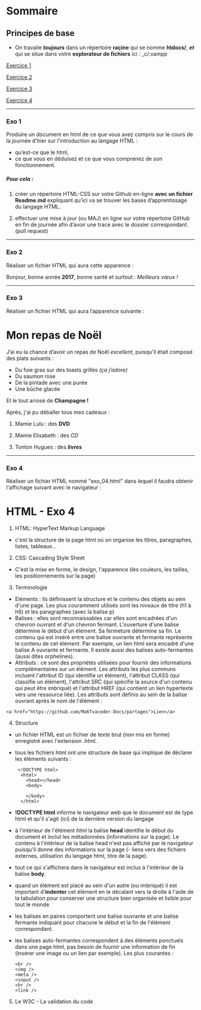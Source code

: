# Sommaire

## Principes de base

- On travaile **_toujours_** dans un répertoire __raçine__ qui se nomme **htdocs/**, **_et_** qui se situe dans votre **explorateur de fichiers** ici : _c/:xampp

[Exercice 1](#exo01)

[Exercice 2](#exo02)

[Exercice 3](#exo03)

[Exercice 4](#exo04)

---

<a name="exo01">

### Exo 1

Produire un document en html de ce que vous avez compris sur le cours de la journée d'hier sur l'introduction au langage HTML :
- qu’est-ce que le html, 
- ce que vous en déduisez et ce que vous comprenez de son fonctionnement. 

##### Pour cela :
1. créer un répertoire HTML-CSS sur votre Github en-ligne  **avec un fichier Readme.md** expliquant qu’ici va se trouver les bases d’apprentissage du langage HTML.

2. effectuer une mise à jour (ou MAJ) en ligne sur votre répertoire GitHub en fin de journée afin d’avoir une trace avec le dossier correspondant. (pull request)

---

<a name="exo02">

### Exo 2

Réaliser un fichier HTML qui aura cette apparence :

Bonjour, bonne année **2017**, bonne santé et surtout : _Meilleurs vœux !_

---
<a name="exo03">

### Exo 3

Réaliser un fichier HTML qui aura l’apparence suivante :

# Mon repas de Noël

J’ai eu la chance d’avoir un repas de Noël _excellent_, puisqu’il était composé des plats
suivants :

- Du foie gras sur des toasts grillés _(ça j’adore)_
- Du saumon rose
- De la pintade avec une purée
- Une bûche glacée

Et le tout arrosé de **Champagne !**

Après, j'ai pu déballer tous mes cadeaux :

1. Mamie Lulu : des **DVD**

2. Mamie Elisabeth : des _CD_

3. Tonton Hugues : des **_livres_**

---
<a name="exo04">

### Exo 4

Réaliser un fichier HTML nommé "exo_04.html" dans lequel il faudra obtenir l'affichage suivant avec le navigateur :

# HTML - Exo 4

1. HTML: HyperText Markup Language
  - c'est la structure de la page html où on organise les titres, paragraphes, listes, tableaux...

2. CSS: Cascading Style Sheet
  - C'est la mise en forme, le design, l'apparence (les couleurs, les tailles, les positionnements sur la page)
  
3. Terminologie
  - Eléments : ils définissent la structure et le contenu des objets au sein d'une page. Les plus couramment utilisés sont les niveaux de titre (h1 à h6) et les paragraphes (avec la balise p)
  - Balises : elles sont reconnaissables car elles sont encadrées d'un chevron ouvrant et d'un chevron fermant. L'ouverture d'une balise détermine le début d'un élément. Sa fermeture détermine sa fin. Le contenu qui est inséré entre une balise ouvrante et fermante représente le contenu de cet élément. Par exemple, un lien html sera encadré d'une balise A ouvrante et fermante. Il existe aussi des balises auto-fermantes (aussi dites orphelines).
  - Attributs : ce sont des propriétés utilisées pour fournir des informations complémentaires sur un élément. Les attributs les plus communs incluent l'attribut ID (qui identifie un élément), l'attribut CLASS (qui classifie un élément), l'attribut SRC (qui spécifie la source d'un contenu qui peut être imbriqué) et l'attribut HREF (qui contient un lien hypertexte vers une ressource liée). Les attributs sont définis au sein de la balise ouvrant après le nom de l'élément :
  
  ```
  <a href="https://github.com/Ma6Tvacoder-Docs/partages">Lien</a>
  ```

4. Structure
  - un fichier HTML est un fichier de texte brut (non mis en forme) enregistré avec l'extension _.html_.
  - tous les fichiers html ont une structure de base qui implique de déclarer les éléments suivants :
  
    ```
     <!DOCTYPE html>
      <html>
        <head></head>
        <body>

        </body>
      </html>
    ```
    
  - **!DOCTYPE html** informe le navigateur web que le document est de type html et qu'il s'agit (ici) de la dernière version du langage
  - à l'intérieur de l'élément _html_ la balise **head** identifie le début du document et inclut les métadonnées (informations sur la page). Le contenu à l'intérieur de la balise head n'est pas affiché par le navigateur puisqu'il donne des informations sur la page (- liens vers des fichiers externes, utilisation du langage html, titre de la page).
  - tout ce qui s'affichera dans le navigateur est inclus à l'intérieur de la balise **body**.
  - quand un élément est placé au sein d'un autre (ou imbriqué) il est important d'**indenter** cet élément en le décalant vers la droite à l'aide de la tabulation pour conserver une structure bien organisée et lisible pour tout le monde.
  - les balises en paires comportent une balise ouvrante et une balise fermante indiquant pour chacune le début et la fin de l'élément correspondant.
  - les balises auto-fermantes correspondent à des éléments ponctuels dans une page html, pas besoin de fournir une information de fin (insérer une image ou un lien par exemple). Les plus courantes :
  
    ```
    <br />
    <img />
    <meta />
    <input />
    <hr />
    <link />
    ```
    
5. Le W3C - La validation du code
